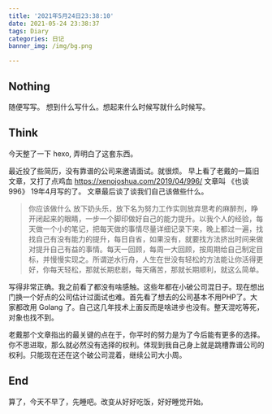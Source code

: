 ```yaml
---
title: '2021年5月24日23:38:10'
date: 2021-05-24 23:38:37
tags: Diary
categories: 日记
banner_img: /img/bg.png 

---
```



## Nothing
随便写写。 想到什么写什么。想起来什么时候写就什么时候写。

## Think
今天整了一下 hexo, 弄明白了这套东西。

最近投了些简历，没有靠谱的公司来邀请面试。就很烦。
早上看了老戴的一篇旧文章，又打了点鸡血 https://xenojoshua.com/2019/04/996/ 文章叫 《也谈996》 19年4月写的了。 
文章最后谈了谈我们自己该做些什么。

>你应该做什么
放下奶头乐，放下名为努力工作实则放弃思考的麻醉剂，睁开闭起来的眼睛，一步一个脚印做好自己的能力提升。以我个人的经验，每天做一个小的笔记，把每天做的事情尽量详细记录下来，晚上都过一遍，找找自己有没有能力的提升，每日自省，如果没有，就要找方法挤出时间来做对提升自己有益的事情。每天一回顾，每周一大回顾，按周期给自己制定目标，并慢慢实现之。所谓逆水行舟，人生在世没有轻松的方法能让你活得更好，你每天轻松，那就长期悲剧，每天痛苦，那就长期顺利，就这么简单。

写得非常正确。我之前看了都没有啥感触。这些年都在小破公司混日子。现在想出门换一个好点的公司估计过面试也难。首先看了想去的公司基本不用PHP了。大家都改用 Golang 了。自己这几年技术上面反而是啥进步也没有。整天混吃等死，对象也找不到。

老戴那个文章指出的最关键的点在于，你平时的努力是为了今后能有更多的选择。你不思进取，那么就必然没有选择的权利。体现到我自己身上就是跳槽靠谱公司的权利。只能现在还在这个破公司混着，继续公司大小周。

## End
算了，今天不早了，先睡吧。改变从好好吃饭，好好睡觉开始。
